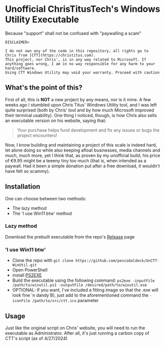  # Unofficial ChrisTitusTech's Windows Utility Executable
 Because "support" shall not be confused with "paywalling a scam"
 ```
DISCLAIMER>

I do not own any of the code in this repository, all rights go to Chris from [CTT](https://christitus.com).
This project, nor Chris', is in any way related to Microsoft. If anything goes wrong, I am in no way responsible for any harm to your hard/software.
Using CTT Windows Utility may void your warranty. Proceed with caution
 ```

 ## What's the point of this?
 First of all, this is **NOT** a new project by any means, nor is it mine.
 A few weeks ago I stumbled upon Chris Titus' Windows Utility tool, and I was left quite surprised (both by Chris' tool and by how much Microsoft improved their terminal usability).
 One thing I noticed, though, is how Chris also sells an executable version on his website, saying that:

 > Your purchase helps fund development and fix any issues or bugs the project encounters!

 Now, I know building and maintaining a project of this scale is indeed hard, let alone doing so while also keeping afloat businesses, media channels and much, much more,
 yet I think that, as proven by my unofficial build, his price of €9.95 might be a teeeny tiny too much (that is, when intended as a paywall. Had it been a simple donation put after a free
 download, it wouldn't have felt so scammy).

 ## Installation
 One can choose between two methods:
 + The lazy method
 + The 'I use Win11 btw' method
 
 ### Lazy method
 Download the prebuilt executable from the repo's [Release](https://guthib.com) page

 ### 'I use Win11 btw'
 + Clone the repo with `git clone https://github.com/pescodaldeck/UnCTT-WinUtil.git`
 + Open PowerShell
 + install [PS2EXE](https://www.powershellgallery.com/packages/ps2exe/1.0.4)
 + Build the executable using the following command: `ps2exe -inputFile /path/to/winutil.ps1 -outputFile /desired/path/to/winutil.exe`
 + OPTIONAL: If you want, I've included a fitting image so that the .exe will look fine 'n dandy B), just add to the aforementioned command the `-iconFile /path/to/src/ctt.ico` parameter

 ## Usage
 Just like the original script on Chris' website, you will need to run the executable as Administrator. After all, it's just running a carbon copy of CTT's script (as of 4/27/2024)
